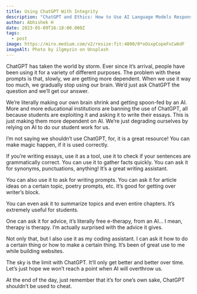 ```yaml
---
title: Using ChatGPT With Integrity
description: "ChatGPT and Ethics: How to Use AI Language Models Responsibly"
author: Abhishek H
date: 2023-05-09T16:18:00.000Z
tags:
  - post
image: https://miro.medium.com/v2/resize:fit:4800/0*oOsxpCopeFxCw6dF
imageAlt: Photo by ilgmyzin on Unsplash
---
```

<!--StartFragment-->

ChatGPT has taken the world by storm. Ever since it’s arrival, people have been using it for a variety of different purposes. The problem with these prompts is that, slowly, we are getting more dependent. When we use it way too much, we gradually stop using our brain. We’d just ask ChatGPT the question and we’ll get our answer.

We’re literally making our own brain shrink and getting spoon-fed by an AI. More and more educational institutions are banning the use of ChatGPT, all because students are exploiting it and asking it to write their essays. This is just making them more dependent on AI. We’re just degrading ourselves by relying on AI to do our student work for us.

I’m not saying we shouldn’t use ChatGPT, for, it is a great resource! You can make magic happen, if it is used correctly.

If you’re writing essays, use it as a tool, use it to check if your sentences are grammatically correct. You can use it to gather facts quickly. You can ask it for synonyms, punctuations, anything! It’s a great writing assistant.

You can also use it to ask for writing prompts. You can ask it for article ideas on a certain topic, poetry prompts, etc. It’s good for getting over writer’s block.

You can even ask it to summarize topics and even entire chapters. It’s extremely useful for students.

One can ask it for advice, it’s literally free e-therapy, from an AI… I mean, therapy is therapy. I’m actually surprised with the advice it gives.

Not only that, but I also use it as my coding assistant. I can ask it how to do a certain thing or how to make a certain thing. It’s been of great use to me while building websites.

The sky is the limit with ChatGPT. It’ll only get better and better over time. Let’s just hope we won’t reach a point when AI will overthrow us.

At the end of the day, just remember that it’s for one’s own sake, ChatGPT shouldn’t be used to cheat.

<!--EndFragment-->